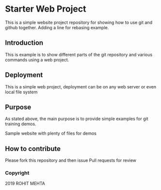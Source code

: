 # Starter Web Project

This is a simple website project repository for showing how to use git and github together.
Adding a line for rebasing example.


## Introduction

This is example is to show different parts of the git repository and various commands using a web project.

## Deployment

This is a simple web project, deployment can be on any web server or even local file system

## Purpose

As stated above, the main purpose is to provide simple examples for git training demos.

Sample website with plenty of files for demos

## How to contribute

Please fork this repository and then issue Pull requests for review

### Copyright

2019 ROHIT MEHTA